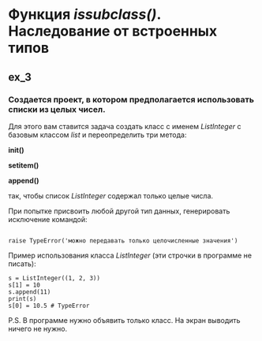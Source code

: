 # Функция _issubclass()_. Наследование от встроенных типов

## ex_3

### Создается проект, в котором предполагается использовать списки из целых чисел.

Для этого вам ставится задача создать класс с именем _ListInteger_ с базовым классом _list_ и переопределить три метода:

**__init__()**

**__setitem__()**

**append()**

так, чтобы список _ListInteger_ содержал только целые числа.

При попытке присвоить любой другой тип данных, генерировать исключение командой:

```pyth

raise TypeError('можно передавать только целочисленные значения')
```

Пример использования класса _ListInteger_ (эти строчки в программе не писать):

```pyth
s = ListInteger((1, 2, 3))
s[1] = 10
s.append(11)
print(s)
s[0] = 10.5 # TypeError
```

P.S. В программе нужно объявить только класс. На экран выводить ничего не нужно.
